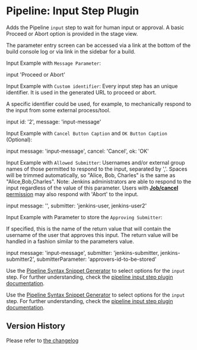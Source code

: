 # Pipeline: Input Step Plugin

Adds the Pipeline `input` step to wait for human input or approval. 
A basic Proceed or Abort option is provided in the stage view. 

The parameter entry screen can be accessed via a link at the bottom of the build console log or via link in the sidebar for a build.

Input Example with `Message Parameter`:

  input 'Proceed or Abort'


Input Example with `Custom identifier`:
Every input step has an unique identifier. It is used in the generated URL to proceed or abort.

A specific identifier could be used, for example, to mechanically respond to the input from some external process/tool.

   input id: '2', message: 'input-message'


Input Example with `Cancel Button Caption` and `OK Button Caption` (Optional):

   input message: 'input-message', cancel: 'Cancel', ok: 'OK'

Input Example with `Allowed Submitter`:
Usernames and/or external group names of those permitted to respond to the input, separated by ','. Spaces will be trimmed automatically, so "Alice, Bob, Charles" is the same as "Alice,Bob,Charles".
Note: Jenkins administrators are able to respond to the input regardless of the value of this parameter. Users with [**Job/cancel** permission](https://www.jenkins.io/doc/book/security/access-control/permissions/#job-permissions) may also respond with 'Abort' to the input.

   input message: '', submitter: 'jenkins-user, jenkins-user2'

Input Example with Parameter to store the `Approving Submitter`:

If specified, this is the name of the return value that will contain the username of the user that approves this input. The return value will be handled in a fashion similar to the parameters value.

   input message: 'input-message', submitter: 'jenkins-submitter, jenkins-submitter2', submitterParameter: 'approvers-id-to-be-stored'


Use the  [Pipeline Syntax Snippet Generator](https://www.jenkins.io/redirect/pipeline-snippet-generator) to select options for the `input` step.
For further understanding, check the [pipeline input step plugin documentation](https://www.jenkins.io/doc/pipeline/steps/pipeline-input-step/).



Use the  [Pipeline Syntax Snippet Generator](https://www.jenkins.io/redirect/pipeline-snippet-generator) to select options for the `input` step.
For further understanding, check the [pipeline input step plugin documentation](https://www.jenkins.io/doc/pipeline/steps/pipeline-input-step/).

## Version History
Please refer to [the changelog](CHANGELOG.md)
